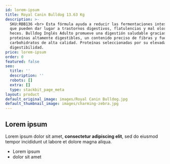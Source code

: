```yaml
---
id: lorem-ipsum
title: Royal Canin Bulldog 13.63 Kg
description: >-
  SKU:RBB136 <br> Esta fórmula ayuda a reducir las fermentaciones intestinales
  que pueden dar lugar a trastornos digestivos, flatulencias y mal olor de las
  heces. Bulldog Inglés Adulto promueve una digestión saludable gracias a
  proteínas altamente digestibles, un contenido preciso de fibras y fuentes de
  carbohidratos de alta calidad. Proteínas seleccionadas por su elevada
  digestibilidad.
price: lorem-ipsum
order: 0
featured: false
seo:
  title: ''
  description: ''
  robots: []
  extra: []
  type: stackbit_page_meta
layout: product
default_original_image: images/Royal Canin Bulldog.jpg
default_thumbnail_image: images/charming-zebra.jpg
---
```

## Lorem ipsum

Lorem ipsum dolor sit amet, **consectetur adipiscing elit**, sed do eiusmod tempor incididunt ut labore et dolore magna aliqua.

- Lorem ipsum
- dolor sit amet